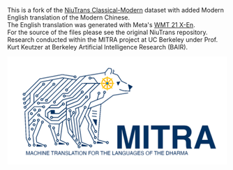 This is a fork of the [NiuTrans Classical-Modern](https://github.com/NiuTrans/Classical-Modern) dataset with added Modern English translation of the Modern Chinese.  
The English translation was generated with Meta's [WMT 21 X-En](https://huggingface.co/facebook/wmt21-dense-24-wide-x-en).  
For the source of the files please see the original NiuTrans repository.  
Research conducted within the MITRA project at UC Berkeley under Prof. Kurt Keutzer at Berkeley Artificial Intelligence Research (BAIR).

![BAIR](https://github.com/dharmamitra/visual-design/blob/main/logo/alternatives/fertig.jpg?raw=true)

